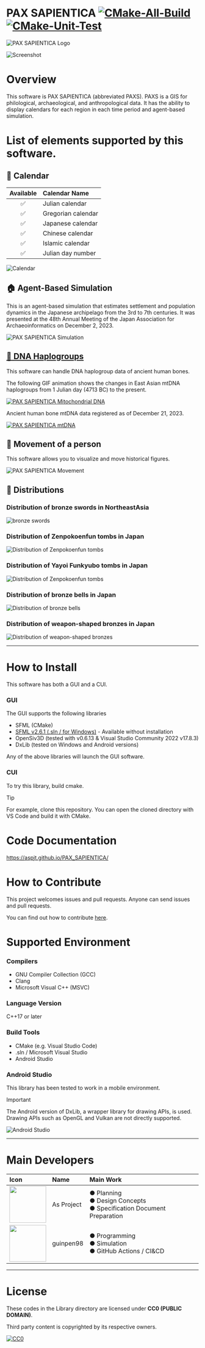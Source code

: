 # PAX SAPIENTICA [![CMake-All-Build](https://github.com/AsPJT/PAX_SAPIENTICA/actions/workflows/cmake-all-build.yml/badge.svg)](https://github.com/AsPJT/PAX_SAPIENTICA/actions/workflows/cmake-all-build.yml) [![CMake-Unit-Test](https://github.com/AsPJT/PAX_SAPIENTICA/actions/workflows/cmake-unit-test.yml/badge.svg)](https://github.com/AsPJT/PAX_SAPIENTICA/actions/workflows/cmake-unit-test.yml)

![PAX SAPIENTICA Logo](./Images/Logo/TitleBanner4.svg)

![Screenshot](./Images/Screenshot/Best.png)

# Overview

This software is PAX SAPIENTICA (abbreviated PAXS).
PAXS is a GIS for philological, archaeological, and anthropological data.
It has the ability to display calendars for each region in each time period and agent-based simulation.

# List of elements supported by this software.

## 📅 Calendar

|Available|Calendar Name|
|:---:|:---|
|✅|Julian calendar|
|✅|Gregorian calendar|
|✅|Japanese calendar|
|✅|Chinese calendar|
|✅|Islamic calendar|
|✅|Julian day number|

![Calendar](./Images/Other/Calendar20230709.gif)

## 🏠 Agent-Based Simulation

This is an agent-based simulation that estimates settlement and population dynamics in the Japanese archipelago from the 3rd to 7th centuries.
It was presented at the 48th Annual Meeting of the Japan Association for Archaeoinformatics on December 2, 2023.

![PAX SAPIENTICA Simulation](./Images/Animation/ABS01.gif)

## [🧬 DNA Haplogroups](Data/Genomes/HomoSapiens)

This software can handle DNA haplogroup data of ancient human bones.

The following GIF animation shows the changes in East Asian mtDNA haplogroups from 1 Julian day (4713 BC) to the present.

[![PAX SAPIENTICA Mitochondrial DNA](./Images/Animation/mtDNA02.gif)](Data/Genomes/HomoSapiens)

Ancient human bone mtDNA data registered as of December 21, 2023.

[![PAX SAPIENTICA mtDNA](./Images/Screenshot/PAX%20SAPIENTICA%20v6.0.0.4.0%202023_12_25%2022_06_43.png)](Data/Genomes/HomoSapiens)

## 👤 Movement of a person

This software allows you to visualize and move historical figures.

![PAX SAPIENTICA Movement](./Images/Animation/Person01.gif)

## 📍 Distributions

### Distribution of bronze swords in NortheastAsia
![bronze swords](./Images/DistributionMaps/BronzeSwordsInNortheastAsia.png)

### Distribution of Zenpokoenfun tombs in Japan
![Distribution of Zenpokoenfun tombs](./Images/DistributionMaps/Zenpokoenfun.gif)

### Distribution of Yayoi Funkyubo tombs in Japan
![Distribution of Zenpokoenfun tombs](./Images/DistributionMaps/YayoiFunkyubo.gif)

### Distribution of bronze bells in Japan
![Distribution of bronze bells](https://upload.wikimedia.org/wikipedia/commons/8/82/DotakuDistribution.png)

### Distribution of weapon-shaped bronzes in Japan
![Distribution of weapon-shaped bronzes](https://upload.wikimedia.org/wikipedia/commons/f/f4/JapaneseWeaponShapedBronzes.png)

---

# How to Install

This software has both a GUI and a CUI.

### GUI

The GUI supports the following libraries

* SFML (CMake)
* [SFML v2.6.1 (.sln / for Windows)](Projects/MapViewer/Windows/SFML_2.6.1) - Available without installation
* OpenSiv3D (tested with v0.6.13 & Visual Studio Community 2022 v17.8.3)
* DxLib (tested on Windows and Android versions)

Any of the above libraries will launch the GUI software.

### CUI

To try this library, build cmake.

> [!TIP]
> For example, clone this repository. You can open the cloned directory with VS Code and build it with CMake.

# Code Documentation

https://aspjt.github.io/PAX_SAPIENTICA/

# How to Contribute

This project welcomes issues and pull requests.
Anyone can send issues and pull requests.

You can find out how to contribute [here](CONTRIBUTING.md).

# Supported Environment

### Compilers

* GNU Compiler Collection (GCC)
* Clang
* Microsoft Visual C++ (MSVC)

### Language Version

C++17 or later

### Build Tools

* CMake (e.g. Visual Studio Code)
* .sln / Microsoft Visual Studio
* Android Studio

### Android Studio

This library has been tested to work in a mobile environment.

> [!IMPORTANT]
> The Android version of DxLib, a wrapper library for drawing APIs, is used.
> Drawing APIs such as OpenGL and Vulkan are not directly supported.

![Android Studio](https://raw.githubusercontent.com/AsPJT/PAX_SAPIENTICA/develop/Images/Screenshot/PAX%20SAPIENTICA%202023-09-23%2020.54.32.png)

---

# Main Developers

|Icon|Name|Main Work|
|:---|:---|:---|
|<a href="https://github.com/AsPJT"><img src="https://avatars.githubusercontent.com/u/30593725" style="width: 96px;"></a>|As Project|● Planning<br>● Design Concepts<br>● Specification Document Preparation|
|<a href="https://github.com/guinpen98"><img src="https://avatars.githubusercontent.com/u/83969826" style="width: 96px;"></a>|guinpen98|● Programming<br>● Simulation<br>● GitHub Actions / CI&CD|

---

# License

These codes in the Library directory are licensed under **CC0 (PUBLIC DOMAIN)**.

Third party content is copyrighted by its respective owners.

[![CC0](https://mirrors.creativecommons.org/presskit/buttons/88x31/svg/cc-zero.svg "CC0")](http://creativecommons.org/publicdomain/zero/1.0/deed.en)

